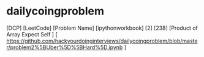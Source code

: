 # dailycoingproblem

[DCP] [LeetCode] [Problem Name] [ipythonworkbook] 
[2] [238] [Product of Array Expect Self ] 
[ https://github.com/hackyourdoinginterviews/dailycoingproblem/blob/master/problem2%5BUber%5D%5BHard%5D.ipynb ]

